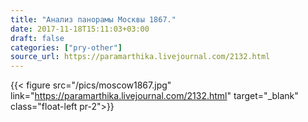 ```yaml
---
title: "Анализ панорамы Москвы 1867."
date: 2017-11-18T15:11:03+03:00
draft: false
categories: ["pry-other"]
source_url: https://paramarthika.livejournal.com/2132.html
---
```


{{< figure src="/pics/moscow1867.jpg" link="https://paramarthika.livejournal.com/2132.html" target="_blank" class="float-left pr-2">}}

<!--more-->
